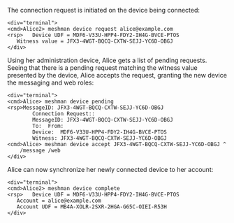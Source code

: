The connection request is initiated on the device being connected:


~~~~
<div="terminal">
<cmd>Alice2> meshman device request alice@example.com
<rsp>   Device UDF = MDF6-V33U-HPP4-FDY2-IH4G-BVCE-PTOS
   Witness value = JFX3-4WGT-BQCQ-CXTW-SEJJ-YC6D-OBGJ
</div>
~~~~

Using her administration device, Alice gets a list of pending requests. Seeing that
there is a pending request matching the witness value presented by the device, Alice
accepts the request, granting the new device the messaging and web roles:


~~~~
<div="terminal">
<cmd>Alice> meshman device pending
<rsp>MessageID: JFX3-4WGT-BQCQ-CXTW-SEJJ-YC6D-OBGJ
        Connection Request::
        MessageID: JFX3-4WGT-BQCQ-CXTW-SEJJ-YC6D-OBGJ
        To:  From: 
        Device:  MDF6-V33U-HPP4-FDY2-IH4G-BVCE-PTOS
        Witness: JFX3-4WGT-BQCQ-CXTW-SEJJ-YC6D-OBGJ
<cmd>Alice> meshman device accept JFX3-4WGT-BQCQ-CXTW-SEJJ-YC6D-OBGJ ^
    /message /web
</div>
~~~~

Alice can now synchronize her newly connected device to her account:


~~~~
<div="terminal">
<cmd>Alice2> meshman device complete
<rsp>   Device UDF = MDF6-V33U-HPP4-FDY2-IH4G-BVCE-PTOS
   Account = alice@example.com
   Account UDF = MB4A-XOLR-2SXR-2HGA-G65C-OIEI-R53H
</div>
~~~~


